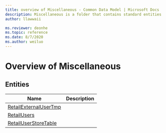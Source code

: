 ```yaml
---
title: overview of Miscellaneous - Common Data Model | Microsoft Docs
description: Miscellaneous is a folder that contains standard entities related to the Common Data Model.
author: llawwaii

ms.reviewer: deonhe
ms.topic: reference
ms.date: 8/7/2020
ms.author: weiluo
---
```


# Overview of Miscellaneous


## Entities

|Name|Description|
|---|---|
|[RetailExternalUserTmp](RetailExternalUserTmp.md)||
|[RetailUsers](RetailUsers.md)||
|[RetailUserStoreTable](RetailUserStoreTable.md)||
